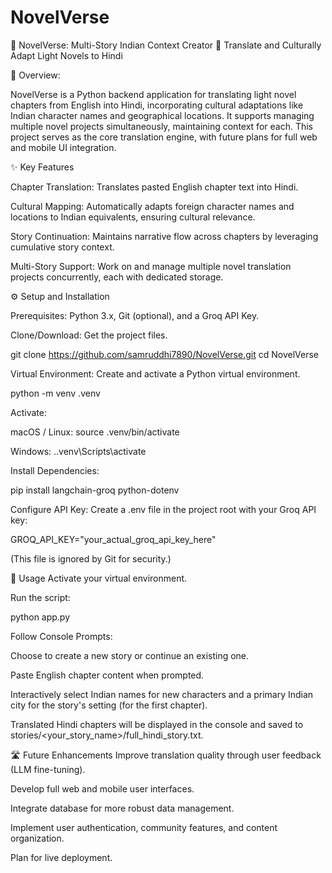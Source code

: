 # NovelVerse

📖 NovelVerse: Multi-Story Indian Context Creator 📖
Translate and Culturally Adapt Light Novels to Hindi

🚀 Overview:

NovelVerse is a Python backend application for translating light novel chapters from English into Hindi, incorporating cultural adaptations like Indian character names and geographical locations. It supports managing multiple novel projects simultaneously, maintaining context for each. This project serves as the core translation engine, with future plans for full web and mobile UI integration.

✨ Key Features

Chapter Translation: Translates pasted English chapter text into Hindi.

Cultural Mapping: Automatically adapts foreign character names and locations to Indian equivalents, ensuring cultural relevance.

Story Continuation: Maintains narrative flow across chapters by leveraging cumulative story context.

Multi-Story Support: Work on and manage multiple novel translation projects concurrently, each with dedicated storage.

⚙️ Setup and Installation

Prerequisites: Python 3.x, Git (optional), and a Groq API Key.

Clone/Download: Get the project files.

git clone https://github.com/samruddhi7890/NovelVerse.git
cd NovelVerse

Virtual Environment: Create and activate a Python virtual environment.

python -m venv .venv

Activate:

macOS / Linux: source .venv/bin/activate

Windows: .\.venv\Scripts\activate

Install Dependencies:

pip install langchain-groq python-dotenv

Configure API Key: Create a .env file in the project root with your Groq API key:

GROQ_API_KEY="your_actual_groq_api_key_here"

(This file is ignored by Git for security.)

🚀 Usage
Activate your virtual environment.

Run the script:

python app.py

Follow Console Prompts:

Choose to create a new story or continue an existing one.

Paste English chapter content when prompted.

Interactively select Indian names for new characters and a primary Indian city for the story's setting (for the first chapter).

Translated Hindi chapters will be displayed in the console and saved to stories/<your_story_name>/full_hindi_story.txt.

🛣️ Future Enhancements
Improve translation quality through user feedback (LLM fine-tuning).

Develop full web and mobile user interfaces.

Integrate database for more robust data management.

Implement user authentication, community features, and content organization.

Plan for live deployment.
